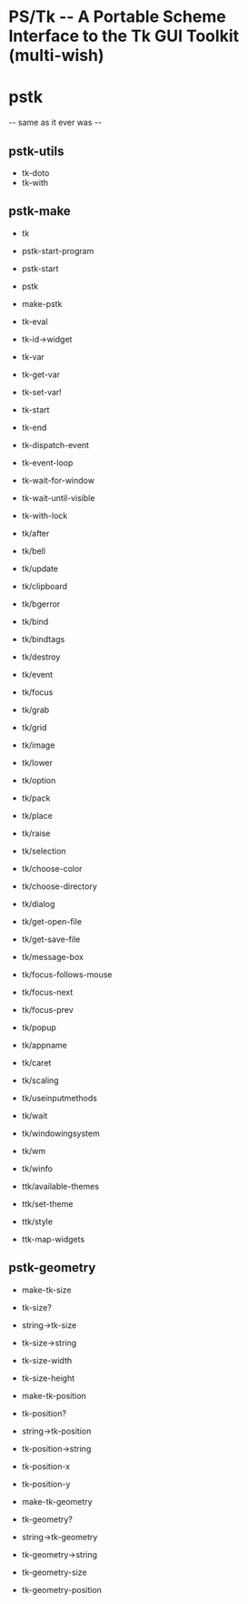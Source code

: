# PS/Tk -- A Portable Scheme Interface to the Tk GUI Toolkit (multi-wish)

# pstk

-- same as it ever was --

## pstk-utils

* tk-doto
* tk-with

## pstk-make

* tk
* pstk-start-program
* pstk-start
* pstk
* make-pstk

* tk-eval
* tk-id->widget
* tk-var
* tk-get-var
* tk-set-var!
* tk-start
* tk-end
* tk-dispatch-event
* tk-event-loop
* tk-wait-for-window
* tk-wait-until-visible
* tk-with-lock

* tk/after
* tk/bell
* tk/update
* tk/clipboard
* tk/bgerror
* tk/bind
* tk/bindtags
* tk/destroy
* tk/event
* tk/focus
* tk/grab
* tk/grid
* tk/image
* tk/lower
* tk/option
* tk/pack
* tk/place
* tk/raise
* tk/selection
* tk/choose-color
* tk/choose-directory
* tk/dialog
* tk/get-open-file
* tk/get-save-file
* tk/message-box
* tk/focus-follows-mouse
* tk/focus-next
* tk/focus-prev
* tk/popup
* tk/appname
* tk/caret
* tk/scaling
* tk/useinputmethods
* tk/wait
* tk/windowingsystem
* tk/wm
* tk/winfo

* ttk/available-themes
* ttk/set-theme
* ttk/style
* ttk-map-widgets

## pstk-geometry

* make-tk-size
* tk-size?
* string->tk-size
* tk-size->string
* tk-size-width
* tk-size-height

* make-tk-position
* tk-position?
* string->tk-position
* tk-position->string
* tk-position-x
* tk-position-y

* make-tk-geometry
* tk-geometry?
* string->tk-geometry
* tk-geometry->string
* tk-geometry-size
* tk-geometry-position
